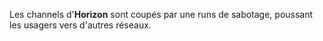 ﻿Les channels d'**Horizon** sont coupés par une runs de sabotage, poussant les usagers vers d'autres réseaux.